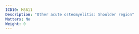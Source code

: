 ```yaml
---
ICD10: M8611
Description: "Other acute osteomyelitis: Shoulder region"
Matters: No
Weight: 0
---
```

